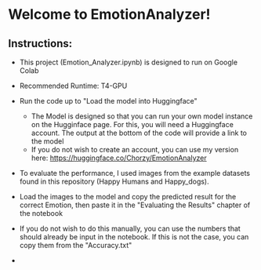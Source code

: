 # Welcome to EmotionAnalyzer!

## Instructions:
- This project (Emotion_Analyzer.ipynb) is designed to run on Google Colab
  
- Recommended Runtime: T4-GPU
  
- Run the code up to "Load the model into Huggingface"
   - The Model is designed so that you can run your own model instance on the Hugginface page.
     For this, you will need a Huggingface account. The output at the bottom of the code will provide a link to the model
   - If you do not wish to create an account, you can use my version here: https://huggingface.co/Chorzy/EmotionAnalyzer

- To evaluate the performance, I used images from the example datasets found in this repository (Happy Humans and Happy_dogs).

- Load the images to the model and copy the predicted result for the correct Emotion, then paste it in the "Evaluating the Results" chapter of the notebook
- If you do not wish to do this manually, you can use the numbers that should already be input in the notebook. If this is not the case, you can copy them from the "Accuracy.txt"

- 
